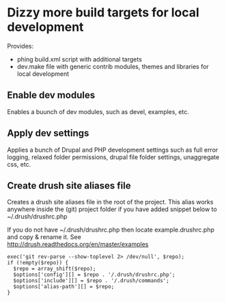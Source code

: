 # Dizzy more build targets for local development

Provides:
* phing build.xml script with additional targets
* dev.make file with generic contrib modules, themes and libraries for local development

## Enable dev modules
Enables a buunch of dev modules, such as devel, examples, etc.

## Apply dev settings
Applies a bunch of Drupal and PHP development settings such as full error logging, relaxed folder permissions, drupal file folder settings, unaggregate css, etc.

## Create drush site aliases file

Creates a drush site aliases file in the root of the project. This alias works anywhere inside the (git) project folder if you have added snippet below to ~/.drush/drushrc.php

If you do not have ~/.drush/drushrc.php then locate example.drushrc.php and copy & rename it. See http://drush.readthedocs.org/en/master/examples

```
exec('git rev-parse --show-toplevel 2> /dev/null', $repo);
if (!empty($repo)) {
  $repo = array_shift($repo);
  $options['config'][] = $repo . '/.drush/drushrc.php';
  $options['include'][] = $repo . '/.drush/commands';
  $options['alias-path'][] = $repo;
}
```
